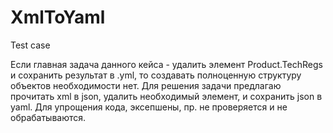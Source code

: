 # XmlToYaml
Test case

Если главная задача данного кейса - удалить элемент Product.TechRegs и сохранить результат в .yml, то создавать полноценную структуру объектов необходимости нет. Для решения задачи предлагаю прочитать xml в json, удалить необходимый элемент, и сохранить json в yaml. 
Для упрощения кода, эксепшены, пр. не проверяется и не обрабатываются. 

